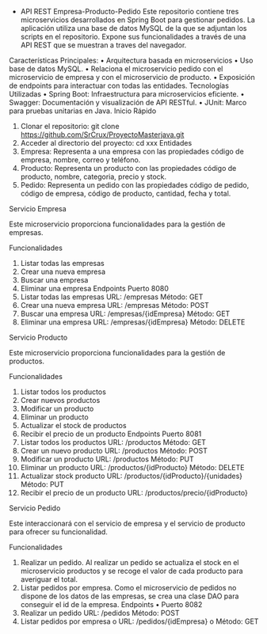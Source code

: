 - API REST Empresa-Producto-Pedido
Este repositorio contiene tres microservicios desarrollados en Spring Boot para gestionar pedidos. La aplicación utiliza una base de datos MySQL de la que se adjuntan los scripts en el repositorio. Expone sus funcionalidades a través de una API REST que se muestran a traves del navegador.

Características Principales:
•	Arquitectura basada en microservicios
•	Uso base de datos MySQL.
•	Relaciona el microservicio pedido con el microservicio de empresa y con el microservicio de producto.
•	Exposición de endpoints para interactuar con todas las entidades.
Tecnologías Utilizadas
•	Spring Boot: Infraestructura para microservicios eficiente.
•	Swagger: Documentación y visualización de API RESTful.
•	JUnit: Marco para pruebas unitarias en Java.
Inicio Rápido
1.	Clonar el repositorio: git clone https://github.com/SrCrux/ProyectoMasterjava.git
2.	Acceder al directorio del proyecto: cd xxx
Entidades
1.	Empresa: Representa a una empresa con las propiedades código de empresa, nombre, correo y teléfono.
2.	Producto: Representa un producto con las propiedades código de producto, nombre, categoria, precio y stock.
3.	Pedido: Representa un pedido con las propiedades código de pedido, código de empresa, código de producto, cantidad, fecha y total.
 
Servicio Empresa

Este microservicio proporciona funcionalidades para la gestión de empresas.

Funcionalidades
1.	Listar todas las empresas
2.	Crear una nueva empresa
3.	Buscar una empresa
4.	Eliminar una empresa
Endpoints
Puerto 8080
1.	Listar todas las empresas
  URL: /empresas
  Método: GET
2.	Crear una nueva empresa
  URL: /empresas
  Método: POST
3. Buscar una empresa
  URL: /empresas/{idEmpresa}
  Método: GET
4. Eliminar una empresa
  URL: /empresas/{idEmpresa}
  Método: DELETE

Servicio Producto

Este microservicio proporciona funcionalidades para la gestión de productos.

Funcionalidades
1.	Listar todos los productos
2.	Crear nuevos productos
3.	Modificar un producto
4.	Eliminar un producto
5.	Actualizar el stock de productos
6.	Recibir el precio de un producto
Endpoints
Puerto 8081
1.	Listar todos los productos
  URL: /productos
  Método: GET
2.	Crear un nuevo producto
  URL: /productos
  Método: POST
3. Modificar un producto
  URL: /productos
  Método: PUT
4. Eliminar un producto
  URL: /productos/{idProducto}
  Método: DELETE
5. Actualizar stock producto
  URL: /productos/{idProducto}/{unidades}
  Método: PUT
6. Recibir el precio de un producto
  URL: /productos/precio/{idProducto}

Servicio Pedido

Este interaccionará con el servicio de empresa y el servicio de producto para ofrecer su funcionalidad.

Funcionalidades
1. Realizar un pedido. Al realizar un pedido se actualiza el stock en el microservicio productos y se recoge el valor de cada producto para averiguar el total.
2. Listar pedidos por empresa. Como el microservicio de pedidos no dispone de los datos de las empresas, se crea una clase DAO para conseguir el id de la empresa.
Endpoints
•	Puerto 8082
1.	Realizar un pedido
  URL: /pedidos
  Método: POST
2.	Listar pedidos por empresa
o	URL: /pedidos/{idEmpresa}
o	Método: GET
